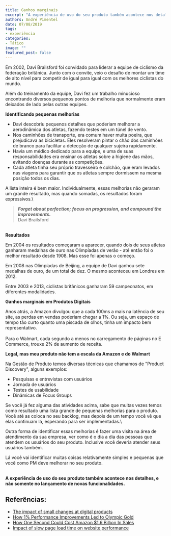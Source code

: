 ```yaml
---
title: Ganhos marginais
excerpt: "A experiência de uso do seu produto também acontece nos detalhes, e não somente no lançamento de novas funcionalidades"
authors: André Pimentel
date: 07/08/2019
tags: 
- experiência
categories:
- Tático
image: ""
featured_post: false
---
```


Em 2002, Davi Brailsford foi convidado para liderar a equipe de ciclismo
da federação britânica. Junto com o convite, veio o desafio de montar um
time de alto nível para competir de igual para igual com os melhores
ciclistas do mundo.

Além do treinamento da equipe, Davi fez um trabalho minucioso
encontrando diversos pequenos pontos de melhoria que normalmente eram
deixados de lado pelas outras equipes.

**Identificando pequenas melhorias**

- Davi descobriu pequenos detalhes que poderiam melhorar a aerodinâmica dos atletas, fazendo testes em um túnel de vento.
- Nos caminhões de transporte, era comum haver muita poeira, que prejudicava as bicicletas. Eles resolveram pintar o chão dos caminhões de branco para facilitar a detecção de qualquer sujeira rapidamente.
- Havia um médico dedicado para a equipe, e uma de suas responsabilidades era ensinar os atletas sobre a higiene das mãos, evitando doenças durante as competições.
- Cada atleta tinha seu próprio travesseiro e colchão, que eram levados nas viagens para garantir que os atletas sempre dormissem na mesma posição todos os dias.

A lista inteira é bem maior. Individualmente, essas melhorias não
geraram um grande resultado, mas quando somadas, os resultados foram
expressivos.\

> ***Forget about perfection; focus on progression, and compound the
> improvements.***\
> Davi Brailsford

\
**Resultados**

Em 2004 os resultados começaram a aparecer, quando dois de seus atletas
ganharam medalhas de ouro nas Olimpíadas de verão - até então foi o
melhor resultado desde 1908. Mas esse foi apenas o começo.

Em 2008 nas Olimpíadas de Beijing, a equipe de Davi ganhou sete medalhas
de ouro, de um total de dez. O mesmo aconteceu em Londres em 2012.

Entre 2003 e 2013, ciclistas britânicos ganharam 59 campeonatos, em
diferentes modalidades.

**Ganhos marginais em Produtos Digitais**

Anos atrás, a Amazon divulgou que a cada 100ms a mais na latência de seu
site, as perdas em vendas poderiam chegar a 1%. Ou seja, um espaço de
tempo tão curto quanto uma piscada de olhos, tinha um impacto bem
representativo.\
\
Para o Walmart, cada segundo a menos no carregamento de páginas no E
Commerce, trouxe 2% de aumento de receita.

**Legal, mas meu produto não tem a escala da Amazon e do Walmart**

Na Gestão de Produto temos diversas técnicas que chamamos de \"Product
Discovery\", alguns exemplos:

- Pesquisas e entrevistas com usuários
- Jornada de usuários
- Testes de usabilidade
- Dinâmicas de Focus Groups

Se você já fez alguma das atividades acima, sabe que muitas vezes temos
como resultado uma lista grande de pequenas melhorias para o produto.
Você até as coloca no seu backlog, mas depois de um tempo você vê que
elas continuam lá, esperando para ser implementadas.\

Outra forma de identificar essas melhorias é fazer uma visita na área de
atendimento da sua empresa, ver como é o dia a dia das pessoas que
atendem os usuários do seu produto. Inclusive você deveria atender seus
usuários também.

Lá você vai identificar muitas coisas relativamente simples e pequenas
que você como PM deve melhorar no seu produto.

\
**A experiência de uso do seu produto também acontece nos detalhes, e
não somente no lançamento de novas funcionalidades.**

Referências:
------------

- [The impact of small changes at digital products](https://uxdesign.cc/the-impact-of-small-changes-at-digital-products-a-ux-case-study-e925f5da93cf)
- [How 1% Performance Improvements Led to Olympic Gold](https://hbr.org/2015/10/how-1-performance-improvements-led-to-olympic-gold)
- [How One Second Could Cost Amazon \$1.6 Billion In Sales](https://www.fastcompany.com/1825005/how-one-second-could-cost-amazon-16-billion-sales)
- [Impact of slow page load time on website performance](https://medium.com/@vikigreen/impact-of-slow-page-load-time-on-website-performance-40d5c9ce568a)
